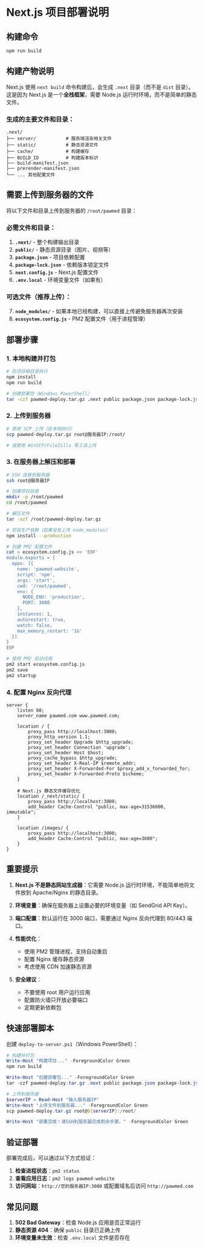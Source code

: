 # Next.js 项目部署说明

## 构建命令

```bash
npm run build
```

## 构建产物说明

Next.js 使用 `next build` 命令构建后，会生成 `.next` 目录（而不是 `dist` 目录）。这是因为 Next.js 是一个**全栈框架**，需要 Node.js 运行时环境，而不是简单的静态文件。

### 生成的主要文件和目录：

```
.next/
├── server/           # 服务端渲染相关文件
├── static/           # 静态资源文件
├── cache/            # 构建缓存
├── BUILD_ID          # 构建版本标识
├── build-manifest.json
├── prerender-manifest.json
└── ... 其他配置文件
```

## 需要上传到服务器的文件

将以下文件和目录上传到服务器的 `/root/pawmed` 目录：

### 必需文件和目录：

1. **`.next/`** - 整个构建输出目录
2. **`public/`** - 静态资源目录（图片、视频等）
3. **`package.json`** - 项目依赖配置
4. **`package-lock.json`** - 依赖版本锁定文件
5. **`next.config.js`** - Next.js 配置文件
6. **`.env.local`** - 环境变量文件（如果有）

### 可选文件（推荐上传）：

7. **`node_modules/`** - 如果本地已经构建，可以直接上传避免服务器再次安装
8. **`ecosystem.config.js`** - PM2 配置文件（用于进程管理）

## 部署步骤

### 1. 本地构建并打包

```bash
# 在项目根目录执行
npm install
npm run build

# 创建部署包（Windows PowerShell）
tar -czf pawmed-deploy.tar.gz .next public package.json package-lock.json next.config.js
```

### 2. 上传到服务器

```bash
# 使用 SCP 上传（在本地执行）
scp pawmed-deploy.tar.gz root@服务器IP:/root/

# 或使用 WinSCP/FileZilla 等工具上传
```

### 3. 在服务器上解压和部署

```bash
# SSH 连接到服务器
ssh root@服务器IP

# 创建项目目录
mkdir -p /root/pawmed
cd /root/pawmed

# 解压文件
tar -xzf /root/pawmed-deploy.tar.gz

# 安装生产依赖（如果没有上传 node_modules）
npm install --production

# 创建 PM2 配置文件
cat > ecosystem.config.js << 'EOF'
module.exports = {
  apps: [{
    name: 'pawmed-website',
    script: 'npm',
    args: 'start',
    cwd: '/root/pawmed',
    env: {
      NODE_ENV: 'production',
      PORT: 3000
    },
    instances: 1,
    autorestart: true,
    watch: false,
    max_memory_restart: '1G'
  }]
}
EOF

# 使用 PM2 启动应用
pm2 start ecosystem.config.js
pm2 save
pm2 startup
```

### 4. 配置 Nginx 反向代理

```nginx
server {
    listen 80;
    server_name pawmed.com www.pawmed.com;

    location / {
        proxy_pass http://localhost:3000;
        proxy_http_version 1.1;
        proxy_set_header Upgrade $http_upgrade;
        proxy_set_header Connection 'upgrade';
        proxy_set_header Host $host;
        proxy_cache_bypass $http_upgrade;
        proxy_set_header X-Real-IP $remote_addr;
        proxy_set_header X-Forwarded-For $proxy_add_x_forwarded_for;
        proxy_set_header X-Forwarded-Proto $scheme;
    }

    # Next.js 静态文件缓存优化
    location /_next/static/ {
        proxy_pass http://localhost:3000;
        add_header Cache-Control "public, max-age=31536000, immutable";
    }

    location /images/ {
        proxy_pass http://localhost:3000;
        add_header Cache-Control "public, max-age=3600";
    }
}
```

## 重要提示

1. **Next.js 不是静态网站生成器**：它需要 Node.js 运行时环境，不能简单地将文件放到 Apache/Nginx 的静态目录。

2. **环境变量**：确保在服务器上设置必要的环境变量（如 SendGrid API Key）。

3. **端口配置**：默认运行在 3000 端口，需要通过 Nginx 反向代理到 80/443 端口。

4. **性能优化**：
   - 使用 PM2 管理进程，支持自动重启
   - 配置 Nginx 缓存静态资源
   - 考虑使用 CDN 加速静态资源

5. **安全建议**：
   - 不要使用 root 用户运行应用
   - 配置防火墙只开放必要端口
   - 定期更新依赖包

## 快速部署脚本

创建 `deploy-to-server.ps1`（Windows PowerShell）：

```powershell
# 构建并打包
Write-Host "构建项目..." -ForegroundColor Green
npm run build

Write-Host "创建部署包..." -ForegroundColor Green
tar -czf pawmed-deploy.tar.gz .next public package.json package-lock.json next.config.js

# 上传到服务器
$serverIP = Read-Host "输入服务器IP"
Write-Host "上传文件到服务器..." -ForegroundColor Green
scp pawmed-deploy.tar.gz root@${serverIP}:/root/

Write-Host "部署完成！请SSH到服务器完成剩余步骤。" -ForegroundColor Green
```

## 验证部署

部署完成后，可以通过以下方式验证：

1. **检查进程状态**：`pm2 status`
2. **查看应用日志**：`pm2 logs pawmed-website`
3. **访问网站**：`http://您的服务器IP:3000` 或配置域名后访问 `http://pawmed.com`

## 常见问题

1. **502 Bad Gateway**：检查 Node.js 应用是否正常运行
2. **静态资源 404**：确保 `public` 目录已正确上传
3. **环境变量未生效**：检查 `.env.local` 文件是否存在 